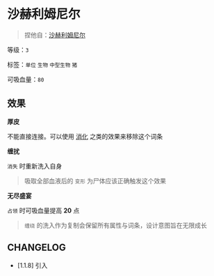 # 沙赫利姆尼尔

> 捏他自：[沙赫利姆尼尔](https://zh.wikipedia.org/wiki/%E6%B2%99%E8%B5%AB%E5%88%A9%E5%A7%86%E5%B0%BC%E7%88%BE)

等级：`3`

标签：`单位` `生物` `中型生物` `猪`

可吸血量：`80`

## 效果

**厚皮**

不能直接连接。可以使用 [消化](消化.md) 之类的效果来移除这个词条

**缠扰**

`消失` 时重新洗入自身

> 吸取全部血液后的 `变形` 为尸体应该正确触发这个效果

**无尽盛宴**

`占领` 时可吸血量提高 **20** 点

> `缠绕` 的洗入作为复制会保留所有属性与词条，设计意图旨在无限成长

## CHANGELOG

- [1.1.8] 引入
